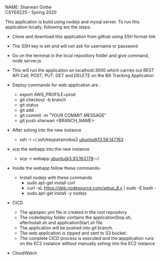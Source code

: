 NAME: Sharwari Gothe<BR>
CSYE6225 - Spring 2020

This application is build using nodejs and mysql server. To run this application locally, following are the steps:
- Clone and download this application from github using SSH format link
- The SSH key is set and will not ask for username or password
- Go on the terminal in the local repository folder and give command, node server.js
- This will run the application on localhost:3000 which carries out REST API Call; POST, PUT, GET and DELETE on the Bill Tracking Application
- Deploy commands for web application are : 
    - export AWS_PROFILE=prod
    - git checkout -b branch
    - git status
    - git add .
    - git commit -m "YOUR COMMIT MESSAGE"
    - git push sharwari <BRANCH_NAME>


- After sshing into the new instance
    -  ssh -i ~/.ssh/keypairprodus2 ubuntu@13.59.147.163

- scp the webapp into the new instance
    - scp -r webapp ubuntu@3.93.163.178:~/

- Inside the webapp follow these commands-
    - Install nodejs with these commands
        - sudo apt-get install curl
        - curl -sL https://deb.nodesource.com/setup_8.x | sudo -E bash -
        - sudo apt-get install -y nodejs

- CICD
    - The appspec.yml file is created in the root repository
    - The codedeploy folder contains the applicationStop.sh, afterInstall.sh and applicationStart.sh file
    - The application will be pushed into git branch. 
    - The web application is zipped and sent to S3 bucket.
    - The complete CICD process is executed and the appplication runs on the EC2 instance without manually sshing into the EC2 instance 

- CloudWatch



